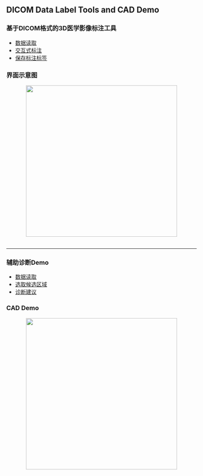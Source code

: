 ## DICOM Data Label Tools and CAD Demo
### 基于DICOM格式的3D医学影像标注工具
  
* [数据读取]()
* [交互式标注]() 
* [保存标注标签]()

### 界面示意图
<div align="center">

<img align="center" width="400" src="https://github.com/xyj77/">

</div>

</br>

---
### 辅助诊断Demo
* [数据读取]()
* [选取候选区域]() 
* [诊断建议]()

### CAD Demo
<div align="center">

<img align="center" width="400" src="https://github.com/xyj77/">

</div>